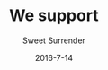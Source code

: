 ---
title: 'We support'
showInNav: true
navOrder: '3'
sections:
    -
        template: fullHeightBanner
        text: "<h1 id=\"we-have-supported\">We have supported</h1>\n"
        backgroundImage: 01915ac5bd0f5f4e0a8831b4703ca51cc229c517
        button:
            target: _self
            text: null
            href: null
    -
        template: richTextSection
        text: "<p>Caf&eacute; Sweet Surrender is a non-profit caf&eacute;. Every three months vi donate our surplus to a worthy cause that our guest have voted for. So, next time you drop by, please by an extra cup of coffee or piece of cake.</p>\n\n<p>And while you&rsquo;re there you might as well vote for your favourite cause.</p>\n\n<p>Here is a list of the causes we have supported. Thanks to all customers and volunteers who have made these donations possible.</p>\n"
    -
        template: supportedOrganisations
        organisations:
            -
                title: Reden
                amount: '3,152 kr.'
                period: 'May - July 2013'
                comment: 'Thanks to everyone who made this donation possible'
                image: ff84f4b04f5c5b82c850b0de4de3ba3d3632fde1
            -
                title: 'Røde Kors Sundhedsklinik'
                amount: '3,021 kr.'
                period: 'August - October 2013'
                comment: 'Thanks to everyone who made this donation possible'
                image: a3ffb701e67d01e94162018c14aa09573f3723a6
            -
                title: 'Værestedet FISKEN'
                amount: '3,127 kr.'
                period: 'November 2013 - January 2014'
                comment: 'Thanks to everyone who made this donation possible'
                image: 16cf35953e04a1af971398512c698a97ab1270ae
            -
                title: 'Hva'' Så Butikken'
                amount: '9,663 kr.'
                period: 'February - April 2014'
                comment: 'Thanks to everyone who made this donation possible'
                image: d175176ef82f5ba8e000c880e5bc670b02410b3a
            -
                title: 'Danske Hospitalsklovne'
                amount: '3,360 kr.'
                period: 'May - July 2014'
                comment: 'Thanks to everyone who made this donation possible'
                image: 25f2836031488a242ae5286f81f4b1905ad7e5f1
            -
                title: Børnefonden
                amount: '2,909 kr.'
                period: 'August - September 2014'
                comment: 'Thanks to everyone who made this donation possible'
                image: a0a20428772e7754661723e0adb6187344875f8f
            -
                title: 'Foreningen for Børn og Unge i Voldsramte Familier'
                amount: '3,017 kr'
                period: 'October - December 2014'
                comment: 'Thanks to everyone who made this donation possible'
                image: 5b3d8d8216091d36ae864ccfa53966188861f994
            -
                title: Børnehjertefonden
                amount: '9,523 kr.'
                period: 'January - March 2015'
                comment: 'Thanks to everyone who made this donation possible'
                image: 77f9d0960d361048500fcc4ca61adc571b418887
            -
                title: 'Læger uden Grænser / Doctor Without Borders'
                amount: '7,681 kr.'
                period: 'April - June 2015'
                comment: 'Thanks to everyone who made this donation possible'
                image: 4680c0162af351094b7aa0f7ac1e65477d93ecda
            -
                title: 'Red Barnet - Børnekatastrofefonden'
                amount: '7,742 kr.'
                period: 'July - September 2015'
                comment: 'Thanks to everyone who made this donation possible'
                image: 5a217c10ce26527f1c58da72f41a7cf8079ef7dc
            -
                title: 'Morgencafé for hjemløse'
                amount: '8,530 kr.'
                period: 'October - December 2015'
                comment: 'Thanks to everyone who made this donation possible'
                image: f279fe5b2215272d9566265371933fecde7711ef
            -
                title: DINNødhjælp
                amount: '5,167 kr.'
                period: 'January - March 2016'
                comment: 'Thanks to everyone who made this donation possible'
                image: edaa25196fe1178aa05950e2394252203feadbc4
            -
                title: Hjernebarnet
                amount: '5,338 kr.'
                period: 'April - June 2016'
                comment: 'Thanks to everyone who made this donation possible'
                image: 480cf92ce27e5ad2def33f6b9d68289ad037b270
            -
                title: 'SIND - Landsforeningen for psykisk sundhed'
                amount: '4,762 kr.'
                period: 'July - September 2016'
                comment: 'Thanks to everyone who made this donation possible'
                image: ab84305484a3c9bc5a03b503d78d5286e30faf31
            -
                image: 883fb30fbfe1799ed767b68bf1752b1f3b07b5aa
                title: 'Gadens Børn'
                amount: '4,893 kr.'
                period: 'October - December 2016'
                comment: 'Thanks to everyone who made this donation possible'
            -
                image: 25f2836031488a242ae5286f81f4b1905ad7e5f1
                title: 'Danske Hospitalsklovne'
                amount: '7,561 kr.'
                period: 'January - June 2017'
                comment: 'Thanks to everyone who made this donation possible'
    -
        template: tabbedIframes
        heading: 'Who should we support next?'
        iframes:
            -
                tabName: Form
                iFrameUrl: 'https://podio.com/webforms/17000042/1143087?e=true'
                height: 1760px
description: null
meta:
    id: 567d4e622341243144e3f58fc8b675a711a9ad17
    parentId: ""
    language: en
date: '2016-7-14'
author: 'Sweet Surrender'
permalink: /en/we-support/
layout: sectionPage
---